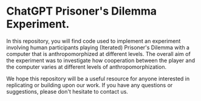 # ChatGPT Prisoner's Dilemma Experiment.
 
In this repository, you will find code used to implement an experiment involving human participants playing (Iterated) Prisoner's Dilemma with a computer that is anthropomorphized at different levels. The overall aim of the experiment was to investigate how cooperation between the player and the computer varies at different levels of anthropomorphization.

We hope this repository will be a useful resource for anyone interested in replicating or building upon our work. If you have any questions or suggestions, please don't hesitate to contact us.
